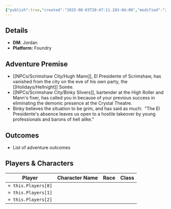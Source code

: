 ```yaml
---
{"publish":true,"created":"2025-08-03T20:47:11.283-04:00","modified":"2025-08-03T21:41:47.763-04:00","published":"2025-08-03T21:41:47.763-04:00","cssclasses":"","DM":"Jordan","Players":null,"Platform":["Foundry"]}
---
```


## Details
- **DM**: Jordan
- **Platform:** Foundry

## Adventure Premise
- [[NPCs/Scrimshaw City/Hugh Mann]], El Presidente of Scrimshaw, has vanished from the city on the eve of his own party, the [[Holidays/Hellnight]] Soirée.
- [[NPCs/Scrimshaw City/Binky Slivers]], bartender at the High Roller and Mann's fixer, has called you in because of your previous success in eliminating the demonic presence at the Crystal Theatre.
- Binky believes the situation to be grim, and has said as much:  "The El Presidente's absence leaves us open to a hostile takeover by young professionals and barons of hell alike."

## Outcomes
- List of adventure outcomes

## Players & Characters
| Player              | Character Name | Race | Class |
| ------------------- | -------------- | ---- | ----- |
| `= this.Players[0]` |                |      |       |
| `= this.Players[1]` |                |      |       |
| `= this.Players[2]` |                |      |       |

